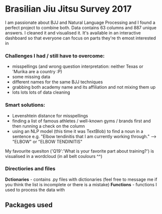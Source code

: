 # Brasilian Jiu Jitsu Survey 2017

I am passionate about BJJ and Natural Language Processing and I found a perfect project to combine both. Data contains 63 columns and 887 unique answers. I cleaned it and visualised it. It's available in an interactive dashboard so that everyone can focus on parts they're th emost interested in



### Challenges I had / still have to overcome:
- misspellings (and wrong question interpretation: neither Texas or 'Murika are a country :P)
- some missing data
- different names for the same BJJ techniques
- grabbing both academy name and its affiliation and not mixing them up
- lots lots lots of data cleaning

### Smart solutions:
- Levenshtein distance for misspellings
- finding a list of famous athletes / well-known gyms / brands first and then running a check on the column
- using an NLP model (this time it was TextBlob) to find a noun in a sentence 
  e.g. "Elbow tendinitis that I am currently working through." --> "ELBOW" or "ELBOW TENDINITIS"

My favourite quesiton ('Q19':'What is your favorite part about training?') is visualised in a wordcloud (in all belt coulours ^^)


### Directiories and files
**Dctionaries** - contains .py files with dictionaries (feel free to message me if you think the list is incomplete or there is a mistake)
**Functions** - functions I used to process the data with

## Packages used

```python


```
